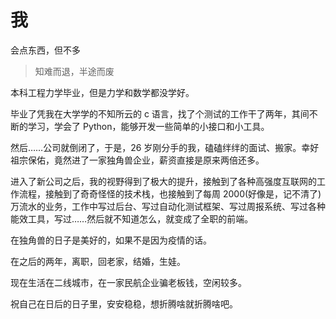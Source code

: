 # 我

会点东西，但不多

> 知难而退，半途而废

本科工程力学毕业，但是力学和数学都没学好。

毕业了凭我在大学学的不知所云的 c 语言，找了个测试的工作干了两年，其间不断的学习，学会了 Python，能够开发一些简单的小接口和小工具。

然后……公司就倒闭了，于是，26 岁刚分手的我，磕磕绊绊的面试、搬家。幸好祖宗保佑，竟然进了一家独角兽企业，薪资直接是原来两倍还多。

进入了新公司之后，我的视野得到了极大的提升，接触到了各种高强度互联网的工作流程，接触到了奇奇怪怪的技术栈，也接触到了每周 2000(好像是，记不清了)万流水的业务，工作中写过后台、写过自动化测试框架、写过周报系统、写过各种能效工具，写过……然后就不知道怎么，就变成了全职的前端。

在独角兽的日子是美好的，如果不是因为疫情的话。

在之后的两年，离职，回老家，结婚，生娃。

现在生活在二线城市，在一家民航企业骗老板钱，空闲较多。

祝自己在日后的日子里，安安稳稳，想折腾啥就折腾啥吧。
